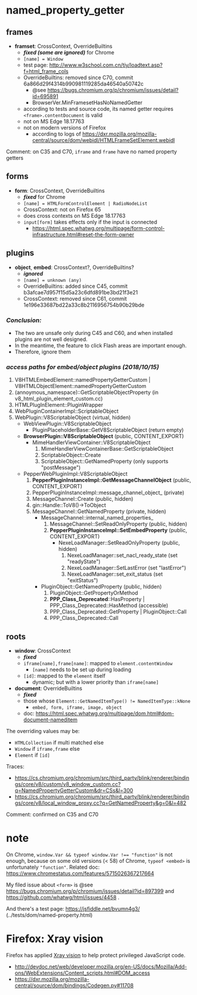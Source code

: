 # named_property_getter

## frames

- **framset**: CrossContext, OverrideBuiltins
  - ***fixed (some are ignored)*** for Chrome
  - `[name] = Window`
  - test page: http://www.w3school.com.cn/tiy/loadtext.asp?f=html_frame_cols
  - OverrideBuiltins: removed since C70, commit 6a866d29f4314b990981119285da46540a50742c
    - @see https://bugs.chromium.org/p/chromium/issues/detail?id=695891
    - BrowserVer.MinFramesetHasNoNamedGetter
  - according to tests and source code, its named getter requires `<frame>.contentDocument` is valid
  - not on MS Edge 18.17763
  - not on modern versions of Firefox
    - according to logs of https://dxr.mozilla.org/mozilla-central/source/dom/webidl/HTMLFrameSetElement.webidl

Comment: on C35 and C70, `iframe` and `frame` have no named property getters

## forms

- **form**: CrossContext, OverrideBuiltins
  - ***fixed*** for Chrome
  - `[name] = HTMLFormControlElement | RadioNodeList`
  - CrossContext: not on Firefox 65
  - does cross contexts on MS Edge 18.17763
  - `input[form]` takes effects only if the input is connected
    - https://html.spec.whatwg.org/multipage/form-control-infrastructure.html#reset-the-form-owner

## plugins

- **object**, **embed**: CrossContext?, OverrideBuiltins?
  - ***ignored***
  - `[name] = unknown (any)`
  - OverrideBuiltins: added since C45, commit b3afcae7d957f15d5a23c6dfd891be3bd21f3e21
  - CrossContext: removed since C61, commit 1e196e33687bd22a33c8b2116956754b90b29bde

### *Conclusion:*
* The two are unsafe only during C45 and C60, and when installed plugins are not well designed.
* In the meantime, the feature to click Flash areas are important enough.
* Therefore, ignore them

### *access paths for embed/object plugins (2018/10/15)*

1. V8HTMLEmbedElement::namedPropertyGetterCustom | V8HTMLObjectElement::namedPropertyGetterCustom
2. (annoymous_namespace)::GetScriptableObjectProperty (in v8_html_plugin_element_custom.cc)
3. HTMLPlugInElement::PluginWrapper
4. WebPluginContainerImpl::ScriptableObject
5. WebPlugin::V8ScriptableObject (virtual, hidden)
    - WebViewPlugin::V8ScriptableObject
      - PluginPlaceholderBase::GetV8ScriptableObject (return empty)
    - **BrowserPlugin::V8ScriptableObject** (public, CONTENT_EXPORT)
      - MimeHandlerViewContainer::V8ScriptableObject
        1. MimeHandlerViewContainerBase::GetScriptableObject
        2. ScriptableObject::Create
        3. ScriptableObject::GetNamedProperty (only supports "postMessage")
    - PepperWebPluginImpl::V8ScriptableObject
      1. **PepperPluginInstanceImpl::GetMessageChannelObject** (public, CONTENT_EXPORT)
      2. PepperPluginInstanceImpl::message_channel_object_ (private)
      3. MessageChannel::Create (public, hidden)
      4. gin::Handle<MessageChannel>::ToV8()->ToObject
      5. MessageChannel::GetNamedProperty (private, hidden)
          - MessageChannel::internal_named_properties_
            1. MessageChannel::SetReadOnlyProperty (public, hidden)
            2. **PepperPluginInstanceImpl::SetEmbedProperty** (public, CONTENT_EXPORT)
                - NexeLoadManager::SetReadOnlyProperty (public, hidden)
                  1. NexeLoadManager::set_nacl_ready_state (set "readyState")
                  2. NexeLoadManager::SetLastError (set "lastError")
                  3. NexeLoadManager::set_exit_status (set "exitStatus")
          - PluginObject::GetNamedProperty (public, hidden)
            1. PluginObject::GetPropertyOrMethod
            2. **PPP_Class_Deprecated**::HasProperty | PPP_Class_Deprecated::HasMethod (accessible)
            3. PPP_Class_Deprecated::GetProperty | PluginObject::Call
            4. PPP_Class_Deprecated::Call

## roots

- **window**: CrossContext
  - ***fixed***
  - `iframe[name],frame[name]`: mapped to `element.contentWindow`
    - `[name]` needs to be set up during loading
  - `[id]`: mapped to the `element` itself
    - dynamic; but with a lower priority than `iframe[name]`
- **document**: OverrideBuiltins
  - ***fixed***
  - those whose `Element::GetNamedItemType() != NamedItemType::kNone`
    - `embed, form, iframe, image, object`
  - doc: https://html.spec.whatwg.org/multipage/dom.html#dom-document-nameditem

The overriding values may be:
* `HTMLCollection` if multi matched else
* `Window` if `iframe,frame` else
* `Element` if `[id]`

Traces:
  - https://cs.chromium.org/chromium/src/third_party/blink/renderer/bindings/core/v8/custom/v8_window_custom.cc?q=NamedPropertyGetterCustom&dr=CSs&l=300
  - https://cs.chromium.org/chromium/src/third_party/blink/renderer/bindings/core/v8/local_window_proxy.cc?q=GetNamedProperty&g=0&l=482

Comment: confirmed on C35 and C70

# note

On Chrome, `window.Var && typeof window.Var !== "function"` is not enough,
because on some old versions (< 58) of Chrome, `typeof <embed>` is unfortunately `"function"`.
Related doc: https://www.chromestatus.com/features/5715026367217664

My filed issue about `<form>` is @see https://bugs.chromium.org/p/chromium/issues/detail?id=897399
and https://github.com/whatwg/html/issues/4458 .

And there's a test page: https://jsfiddle.net/bvumn4g3/ (../tests/dom/named-property.html)

# Firefox: Xray vision

Firefox has applied [Xray vision](https://developer.mozilla.org/en-US/docs/Mozilla/Tech/Xray_vision)
  to help protect privileged JavaScript code.
* http://devdoc.net/web/developer.mozilla.org/en-US/docs/Mozilla/Add-ons/WebExtensions/Content_scripts.html#DOM_access
* https://dxr.mozilla.org/mozilla-central/source/dom/bindings/Codegen.py#11708

